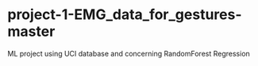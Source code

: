 # project-1-EMG_data_for_gestures-master
ML project using UCI database and concerning RandomForest Regression
